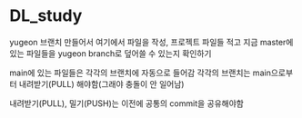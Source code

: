 # DL_study

yugeon 브랜치 만들어서 여기에서 파일을 작성, 프로젝트 파일들 적고
지금 master에 있는 파일들을 yugeon branch로 덮어쓸 수 있는지 확인하기

main에 있는 파일들은 각각의 브랜치에 자동으로 들어감
각각의 브랜치는 main으로부터 내려받기(PULL) 해야함(그래야 충돌이 안 일어남)

내려받기(PULL), 밀기(PUSH)는 이전에 공통의 commit을 공유해야함
